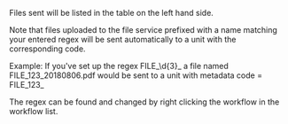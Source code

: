 Files sent will be listed in the table on the left hand side.

Note that files uploaded to the file service prefixed with a name matching your entered regex will be sent automatically to a unit with the corresponding code.

Example: If you've set up the regex FILE\_\d{3}\_ a file named FILE\_123\_20180806.pdf would be sent to a unit with metadata code = FILE\_123\_

The regex can be found and changed by right clicking the workflow in the workflow list.
